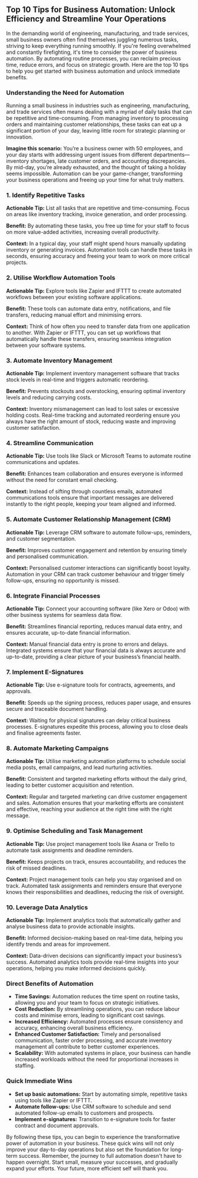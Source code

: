 ## Top 10 Tips for Business Automation: Unlock Efficiency and Streamline Your Operations

In the demanding world of engineering, manufacturing, and trade services, small business owners often find themselves juggling numerous tasks, striving to keep everything running smoothly. If you're feeling overwhelmed and constantly firefighting, it's time to consider the power of business automation. By automating routine processes, you can reclaim precious time, reduce errors, and focus on strategic growth. Here are the top 10 tips to help you get started with business automation and unlock immediate benefits.

### Understanding the Need for Automation

Running a small business in industries such as engineering, manufacturing, and trade services often means dealing with a myriad of daily tasks that can be repetitive and time-consuming. From managing inventory to processing orders and maintaining customer relationships, these tasks can eat up a significant portion of your day, leaving little room for strategic planning or innovation.

**Imagine this scenario:** You’re a business owner with 50 employees, and your day starts with addressing urgent issues from different departments—inventory shortages, late customer orders, and accounting discrepancies. By mid-day, you’re already exhausted, and the thought of taking a holiday seems impossible. Automation can be your game-changer, transforming your business operations and freeing up your time for what truly matters.

### 1. **Identify Repetitive Tasks**

**Actionable Tip:** List all tasks that are repetitive and time-consuming. Focus on areas like inventory tracking, invoice generation, and order processing.

**Benefit:** By automating these tasks, you free up time for your staff to focus on more value-added activities, increasing overall productivity.

**Context:** In a typical day, your staff might spend hours manually updating inventory or generating invoices. Automation tools can handle these tasks in seconds, ensuring accuracy and freeing your team to work on more critical projects.

### 2. **Utilise Workflow Automation Tools**

**Actionable Tip:** Explore tools like Zapier and IFTTT to create automated workflows between your existing software applications.

**Benefit:** These tools can automate data entry, notifications, and file transfers, reducing manual effort and minimising errors.

**Context:** Think of how often you need to transfer data from one application to another. With Zapier or IFTTT, you can set up workflows that automatically handle these transfers, ensuring seamless integration between your software systems.

### 3. **Automate Inventory Management**

**Actionable Tip:** Implement inventory management software that tracks stock levels in real-time and triggers automatic reordering.

**Benefit:** Prevents stockouts and overstocking, ensuring optimal inventory levels and reducing carrying costs.

**Context:** Inventory mismanagement can lead to lost sales or excessive holding costs. Real-time tracking and automated reordering ensure you always have the right amount of stock, reducing waste and improving customer satisfaction.

### 4. **Streamline Communication**

**Actionable Tip:** Use tools like Slack or Microsoft Teams to automate routine communications and updates.

**Benefit:** Enhances team collaboration and ensures everyone is informed without the need for constant email checking.

**Context:** Instead of sifting through countless emails, automated communications tools ensure that important messages are delivered instantly to the right people, keeping your team aligned and informed.

### 5. **Automate Customer Relationship Management (CRM)**

**Actionable Tip:** Leverage CRM software to automate follow-ups, reminders, and customer segmentation.

**Benefit:** Improves customer engagement and retention by ensuring timely and personalised communication.

**Context:** Personalised customer interactions can significantly boost loyalty. Automation in your CRM can track customer behaviour and trigger timely follow-ups, ensuring no opportunity is missed.

### 6. **Integrate Financial Processes**

**Actionable Tip:** Connect your accounting software (like Xero or Odoo) with other business systems for seamless data flow.

**Benefit:** Streamlines financial reporting, reduces manual data entry, and ensures accurate, up-to-date financial information.

**Context:** Manual financial data entry is prone to errors and delays. Integrated systems ensure that your financial data is always accurate and up-to-date, providing a clear picture of your business’s financial health.

### 7. **Implement E-Signatures**

**Actionable Tip:** Use e-signature tools for contracts, agreements, and approvals.

**Benefit:** Speeds up the signing process, reduces paper usage, and ensures secure and traceable document handling.

**Context:** Waiting for physical signatures can delay critical business processes. E-signatures expedite this process, allowing you to close deals and finalise agreements faster.

### 8. **Automate Marketing Campaigns**

**Actionable Tip:** Utilise marketing automation platforms to schedule social media posts, email campaigns, and lead nurturing activities.

**Benefit:** Consistent and targeted marketing efforts without the daily grind, leading to better customer acquisition and retention.

**Context:** Regular and targeted marketing can drive customer engagement and sales. Automation ensures that your marketing efforts are consistent and effective, reaching your audience at the right time with the right message.

### 9. **Optimise Scheduling and Task Management**

**Actionable Tip:** Use project management tools like Asana or Trello to automate task assignments and deadline reminders.

**Benefit:** Keeps projects on track, ensures accountability, and reduces the risk of missed deadlines.

**Context:** Project management tools can help you stay organised and on track. Automated task assignments and reminders ensure that everyone knows their responsibilities and deadlines, reducing the risk of oversight.

### 10. **Leverage Data Analytics**

**Actionable Tip:** Implement analytics tools that automatically gather and analyse business data to provide actionable insights.

**Benefit:** Informed decision-making based on real-time data, helping you identify trends and areas for improvement.

**Context:** Data-driven decisions can significantly impact your business’s success. Automated analytics tools provide real-time insights into your operations, helping you make informed decisions quickly.

### Direct Benefits of Automation

- **Time Savings:** Automation reduces the time spent on routine tasks, allowing you and your team to focus on strategic initiatives.
- **Cost Reduction:** By streamlining operations, you can reduce labour costs and minimise errors, leading to significant cost savings.
- **Increased Efficiency:** Automated processes ensure consistency and accuracy, enhancing overall business efficiency.
- **Enhanced Customer Satisfaction:** Timely and personalised communication, faster order processing, and accurate inventory management all contribute to better customer experiences.
- **Scalability:** With automated systems in place, your business can handle increased workloads without the need for proportional increases in staffing.

### Quick Immediate Wins

- **Set up basic automations:** Start by automating simple, repetitive tasks using tools like Zapier or IFTTT.
- **Automate follow-ups:** Use CRM software to schedule and send automated follow-up emails to customers and prospects.
- **Implement e-signatures:** Transition to e-signature tools for faster contract and document approvals.

By following these tips, you can begin to experience the transformative power of automation in your business. These quick wins will not only improve your day-to-day operations but also set the foundation for long-term success. Remember, the journey to full automation doesn't have to happen overnight. Start small, measure your successes, and gradually expand your efforts. Your future, more efficient self will thank you.